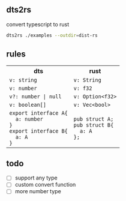 ## dts2rs

convert typescript to rust

```bash
dts2rs ./examples --outdir=dist-rs
```

## rules

<table>
<tr>
  <th>dts</th>
  <th>rust</th>
</tr>
<tr>
  <td>
    <code class="language-typescript">v: string</code>
  </td>
  <td>
    <code class="language-rust">v: String</code>
  </td>
</tr>
<tr>
  <td>
    <code class="language-typescript">v: number</code>
  </td>
  <td>
    <code class="language-rust">v: f32</code>
  </td>
</tr>
<tr>
  <td>
    <code class="language-typescript">v?: number | null</code>
  </td>
  <td>
    <code class="language-rust">v: Option&lt;f32&gt;</code>
  </td>
</tr>
<tr>
  <td>
    <code class="language-typescript">v: boolean[]</code>
  </td>
  <td>
    <code class="language-rust">v: Vec&lt;bool&gt;</code>
  </td>
</tr>
<tr>
  <td>
    <code class="language-typescript">export interface A{
  a: number
}
export interface B{
  a: A
}</code>
  </td>
  <td>
    <code class="language-rust">pub struct A;
pub struct B{
  a: A
};</code>
  </td>
</tr>
</table>

## todo

- [ ] support any type
- [ ] custom convert function
- [ ] more number type
